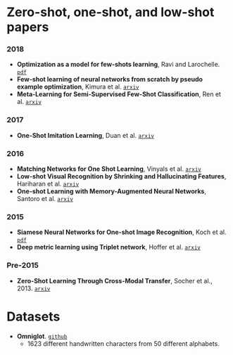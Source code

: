 # Zero-shot, one-shot, and low-shot papers

### 2018

- **Optimization as a model for few-shots learning**, Ravi and Larochelle. [`pdf`](https://openreview.net/pdf?id=rJY0-Kcll)
- **Few-shot learning of neural networks from scratch by pseudo example optimization**, Kimura et al. [`arxiv`](https://arxiv.org/abs/1802.03039)
- **Meta-Learning for Semi-Supervised Few-Shot Classification**, Ren et al. [`arxiv`](https://arxiv.org/abs/1803.00676)

### 2017

- **One-Shot Imitation Learning**, Duan et al. [`arxiv`](https://arxiv.org/abs/1703.07326)

### 2016

- **Matching Networks for One Shot Learning**, Vinyals et al. [`arxiv`](https://arxiv.org/abs/1606.04080)
- **Low-shot Visual Recognition by Shrinking and Hallucinating Features**, Hariharan et al. [`arxiv`](https://arxiv.org/abs/1606.02819)
- **One-shot Learning with Memory-Augmented Neural Networks**, Santoro et al. [`arxiv`](https://arxiv.org/abs/1605.06065)

### 2015

- **Siamese Neural Networks for One-shot Image Recognition**, Koch et al. [`pdf`](https://www.cs.cmu.edu/~rsalakhu/papers/oneshot1.pdf)
- **Deep metric learning using Triplet network**, Hoffer et al. [`arxiv`](https://arxiv.org/abs/1412.6622)

### Pre-2015

- **Zero-Shot Learning Through Cross-Modal Transfer**, Socher et al., 2013. [`arxiv`](https://arxiv.org/abs/1301.3666)


# Datasets

- **Omniglot**. [`github`](https://github.com/brendenlake/omniglot)
  - 1623 different handwritten characters from 50 different alphabets.
